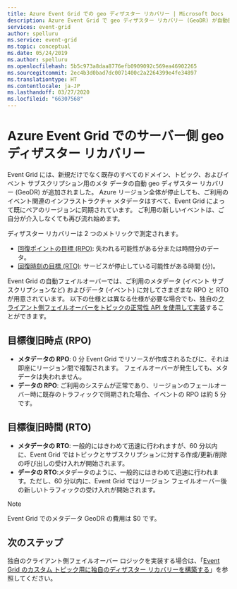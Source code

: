 ```yaml
---
title: Azure Event Grid での geo ディザスター リカバリー | Microsoft Docs
description: Azure Event Grid で geo ディザスター リカバリー (GeoDR) が自動的にサポートされる方法について説明します。
services: event-grid
author: spelluru
ms.service: event-grid
ms.topic: conceptual
ms.date: 05/24/2019
ms.author: spelluru
ms.openlocfilehash: 5b5c973a8daa8776efb0909092c569ea46902265
ms.sourcegitcommit: 2ec4b3d0bad7dc0071400c2a2264399e4fe34897
ms.translationtype: HT
ms.contentlocale: ja-JP
ms.lasthandoff: 03/27/2020
ms.locfileid: "66307568"
---
```

# <a name="server-side-geo-disaster-recovery-in-azure-event-grid"></a>Azure Event Grid でのサーバー側 geo ディザスター リカバリー
Event Grid には、新規だけでなく既存のすべてのドメイン、トピック、およびイベント サブスクリプション用のメタ データの自動 geo ディザスター リカバリー (GeoDR) が追加されました。 Azure リージョン全体が停止しても、ご利用のイベント関連のインフラストラクチャ メタデータはすべて、Event Grid によって既にペアのリージョンに同期されています。 ご利用の新しいイベントは、ご自分が介入しなくても再び流れ始めます。 

ディザスター リカバリーは 2 つのメトリックで測定されます。

- [回復ポイントの目標 (RPO)](https://en.wikipedia.org/wiki/Disaster_recovery#Recovery_Point_Objective): 失われる可能性がある分または時間分のデータ。
- [回復時刻の目標 (RTO)](https://en.wikipedia.org/wiki/Disaster_recovery#Recovery_time_objective): サービスが停止している可能性がある時間 (分)。

Event Grid の自動フェイルオーバーでは、ご利用のメタデータ (イベント サブスクリプションなど) およびデータ (イベント) に対してさまざまな RPO と RTO が用意されています。 以下の仕様とは異なる仕様が必要な場合でも、独自の[クライアント側フェイルオーバーをトピックの正常性 API を使用して実装](custom-disaster-recovery.md)することができます。

## <a name="recovery-point-objective-rpo"></a>目標復旧時点 (RPO)
- **メタデータの RPO**: 0 分 Event Grid でリソースが作成されるたびに、それは即座にリージョン間で複製されます。 フェイルオーバーが発生しても、メタデータは失われません。
- **データの RPO**: ご利用のシステムが正常であり、リージョンのフェールオーバー時に既存のトラフィックで同期された場合、イベントの RPO は約 5 分です。

## <a name="recovery-time-objective-rto"></a>目標復旧時間 (RTO)
- **メタデータの RTO**: 一般的にはきわめて迅速に行われますが、60 分以内に、Event Grid ではトピックとサブスクリプションに対する作成/更新/削除の呼び出しの受け入れが開始されます。
- **データの RTO**:メタデータのように、一般的にはきわめて迅速に行われます。ただし、60 分以内に、Event Grid ではリージョン フェイルオーバー後の新しいトラフィックの受け入れが開始されます。

> [!NOTE]
> Event Grid でのメタデータ GeoDR の費用は $0 です。


## <a name="next-steps"></a>次のステップ
独自のクライアント側フェイルオーバー ロジックを実装する場合は、「[Event Grid のカスタム トピック用に独自のディザスター リカバリーを構築する](custom-disaster-recovery.md)」を参照してください。
